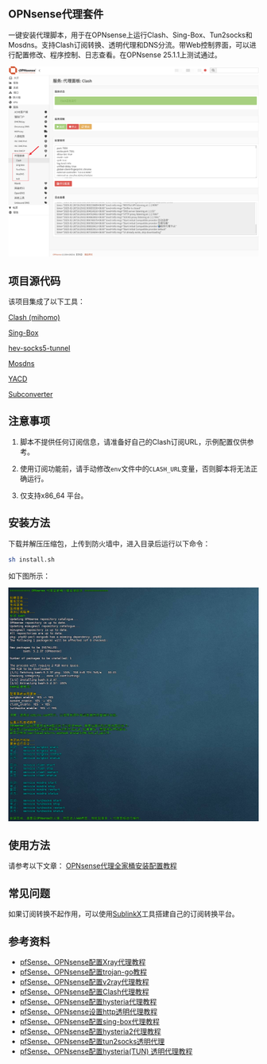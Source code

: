 ## OPNsense代理套件
一键安装代理脚本，用于在OPNsense上运行Clash、Sing-Box、Tun2socks和Mosdns。支持Clash订阅转换、透明代理和DNS分流。带Web控制界面，可以进行配置修改、程序控制、日志查看。在OPNsense 25.1.1上测试通过。

![](images/01.png)

## 项目源代码
该项目集成了以下工具：

[Clash (mihomo)](https://github.com/MetaCubeX/mihomo/releases) 

[Sing-Box](https://github.com/SagerNet/sing-box) 

[hev-socks5-tunnel](https://github.com/heiher/hev-socks5-tunne)

[Mosdns](https://github.com/IrineSistiana/mosdns) 

[YACD](https://github.com/haishanh/yacd) 

[Subconverter](https://github.com/tindy2013/subconverter)


## 注意事项
1. 脚本不提供任何订阅信息，请准备好自己的Clash订阅URL，示例配置仅供参考。

2. 使用订阅功能前，请手动修改`env`文件中的`CLASH_URL`变量，否则脚本将无法正确运行。

3. 仅支持x86_64 平台。

## 安装方法
下载并解压压缩包，上传到防火墙中，进入目录后运行以下命令：

```bash
sh install.sh
```

如下图所示：

![](images/02.png)

## 使用方法
请参考以下文章：
[OPNsense代理全家桶安装配置教程](https://pfchina.org/?p=14148)

## 常见问题
如果订阅转换不起作用，可以使用[SublinkX](https://github.com/gooaclok819/sublinkX)工具搭建自己的订阅转换平台。

## 参考资料
- [pfSense、OPNsense配置Xray代理教程](https://pfchina.org/?p=13013)  
- [pfSense、OPNsense配置trojan-go教程](https://pfchina.org/?p=9885)  
- [pfSense、OPNsense配置v2ray代理教程](https://pfchina.org/?p=4032)  
- [pfSense、OPNsense配置Clash代理教程](https://pfchina.org/?p=10526)  
- [pfSense、OPNsense配置hysteria代理教程](https://pfchina.org/?p=9524)  
- [pfSense、OPNsense设置http透明代理教程](https://pfchina.org/?p=13572)  
- [pfSense、OPNsense配置sing-box代理教程](https://pfchina.org/?p=12933)  
- [pfSense、OPNsense配置hysteria2代理教程](https://pfchina.org/?p=13065)  
- [pfSense、OPNsense配置tun2socks透明代理](https://pfchina.org/?p=13437)  
- [pfSense、OPNsense配置hysteria(TUN) 透明代理教程](https://pfchina.org/?p=13480)
